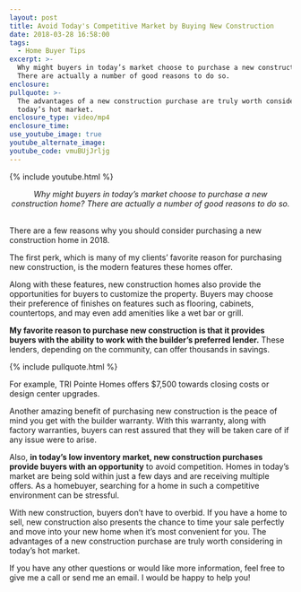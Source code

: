 ```yaml
---
layout: post
title: Avoid Today's Competitive Market by Buying New Construction
date: 2018-03-28 16:58:00
tags:
  - Home Buyer Tips
excerpt: >-
  Why might buyers in today’s market choose to purchase a new construction home?
  There are actually a number of good reasons to do so.
enclosure:
pullquote: >-
  The advantages of a new construction purchase are truly worth considering in
  today’s hot market.
enclosure_type: video/mp4
enclosure_time:
use_youtube_image: true
youtube_alternate_image:
youtube_code: vmuBUjJrljg
---
```


{% include youtube.html %}

<center><em>Why might buyers in today&rsquo;s market choose to purchase a new construction home? There are actually a number of good reasons to do so.</em></center>

<center>&nbsp;</center>

There are a few reasons why you should consider purchasing a new construction home in 2018.&nbsp;

The first perk, which is many of my clients’ favorite reason for purchasing new construction, is the modern features these homes offer.&nbsp;

Along with these features, new construction homes also provide the opportunities for buyers to customize the property. Buyers may choose their preference of finishes on features such as flooring, cabinets, countertops, and may even add amenities like a wet bar or grill.&nbsp;

**My favorite reason to purchase new construction is that it provides buyers with the ability to work with the builder’s preferred lender.** These lenders, depending on the community, can offer thousands in savings.

{% include pullquote.html %}

For example, TRI Pointe Homes offers $7,500 towards closing costs or design center upgrades.&nbsp;

Another amazing benefit of purchasing new construction is the peace of mind you get with the builder warranty. With this warranty, along with factory warranties, buyers can rest assured that they will be taken care of if any issue were to arise.&nbsp;

Also, **in today’s low inventory market, new construction purchases provide buyers with an opportunity** to avoid competition. Homes in today’s market are being sold within just a few days and are receiving multiple offers. As a homebuyer, searching for a home in such a competitive environment can be stressful.

With new construction, buyers don’t have to overbid. If you have a home to sell, new construction also presents the chance to time your sale perfectly and move into your new home when it’s most convenient for you. The advantages of a new construction purchase are truly worth considering in today’s hot market.&nbsp;

If you have any other questions or would like more information, feel free to give me a call or send me an email. I would be happy to help you!